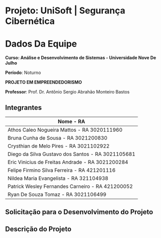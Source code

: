 # Projeto: UniSoft | Segurança Cibernética

# Dados Da Equipe

**Curso: Análise e Desenvolvimento de Sistemas - Universidade Nove De Julho**

**Período**: Noturno

**PROJETO EM EMPREENDEDORISMO**

**Professor**: Prof. Dr. Antônio Sergio Abrahão Monteiro Bastos


## Integrantes

|  Nome - RA
| ---------------------------
| Athos Caleo Nogueira Mattos - RA 3020111960
| Bruna Cunha de Sousa - RA 3021200830
| Crysthian de Melo Pires - RA 3021102922
| Diego da Silva Gustavo dos Santos - RA 3021105681
| Eric Vinicius de Freitas Andrade - RA 3021200284
| Felipe Firmino Silva Ferreira - RA 421201116
| Nildea Maria Evangelista - RA 321104938
| Patrick Wesley Fernandes Carneiro - RA 421200052
| Ryan De Souza Tomaz - RA 3021106499



## Solicitação para o Desenvolvimento do Projeto

## Descrição do Projeto
